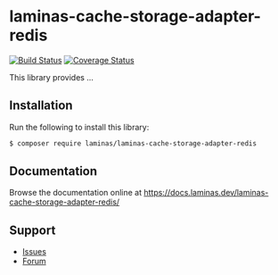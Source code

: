 # laminas-cache-storage-adapter-redis

[![Build Status](https://travis-ci.com/laminas/laminas-cache-storage-adapter-redis.svg?branch=master)](https://travis-ci.com/laminas/laminas-cache-storage-adapter-redis)
[![Coverage Status](https://coveralls.io/repos/github/laminas/laminas-cache-storage-adapter-redis/badge.svg?branch=master)](https://coveralls.io/github/laminas/laminas-cache-storage-adapter-redis?branch=master)

This library provides …

## Installation

Run the following to install this library:

```bash
$ composer require laminas/laminas-cache-storage-adapter-redis
```

## Documentation

Browse the documentation online at https://docs.laminas.dev/laminas-cache-storage-adapter-redis/

## Support

* [Issues](https://github.com/laminas/laminas-cache-storage-adapter-redis/issues/)
* [Forum](https://discourse.laminas.dev/)
